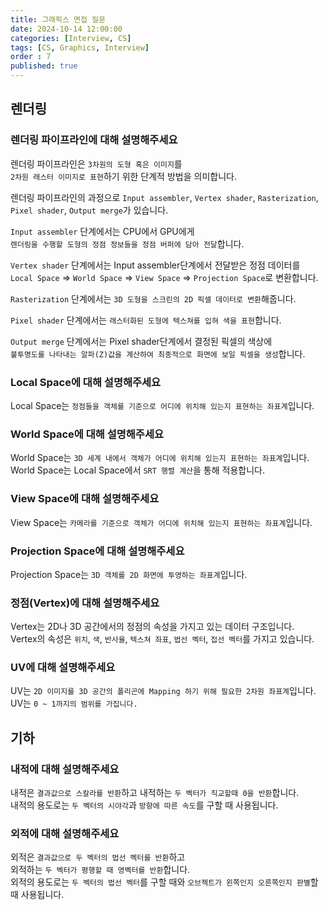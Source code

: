 ```yaml
---
title: 그래픽스 면접 질문
date: 2024-10-14 12:00:00
categories: [Interview, CS]
tags: [CS, Graphics, Interview]
order : 7
published: true
---
```


## 렌더링

### 렌더링 파이프라인에 대해 설명해주세요

렌더링 파이프라인은 `3차원의 도형 혹은 이미지`를   
`2차원 래스터 이미지로 표현`하기 위한 단계적 방법을 의미합니다.

렌더링 파이프라인의 과정으로 `Input assembler`, `Vertex shader`, `Rasterization`, `Pixel shader`, `Output merge`가 있습니다.

`Input assembler` 단계에서는 CPU에서 GPU에게   
`렌더링을 수행할 도형의 정점 정보들을 정점 버퍼에 담아 전달`합니다.  

`Vertex shader` 단계에서는 Input assembler단계에서 전달받은 정점 데이터를  
`Local Space` => `World Space` => `View Space` => `Projection Space`로 변환합니다.  

`Rasterization` 단계에서는 `3D 도형을 스크린의 2D 픽셀 데이터로 변환`해줍니다.  

`Pixel shader` 단계에서는 `래스터화된 도형에 텍스쳐를 입혀 색을 표현`합니다.  

`Output merge` 단계에서는 Pixel shader단계에서 결정된 픽셀의 색상에  
`불투명도를 나타내는 알파(Z)값을 계산하여 최종적으로 화면에 보일 픽셀을 생성`합니다.

### Local Space에 대해 설명해주세요

Local Space는 `정점들을 객체를 기준으로 어디에 위치해 있는지 표현하는 좌표계`입니다.  

### World Space에 대해 설명해주세요

World Space는 `3D 세계 내에서 객체가 어디에 위치해 있는지 표현하는 좌표계`입니다.  
World Space는 Local Space에서 `SRT 행렬 계산`을 통해 적용합니다.

### View Space에 대해 설명해주세요

View Space는 `카메라를 기준으로 객체가 어디에 위치해 있는지 표현하는 좌표계`입니다.

### Projection Space에 대해 설명해주세요

Projection Space는 `3D 객체를 2D 화면에 투영하는 좌표계`입니다.

### 정점(Vertex)에 대해 설명해주세요

Vertex는 2D나 3D 공간에서의 정점의 속성을 가지고 있는 데이터 구조입니다.  
Vertex의 속성은 `위치`, `색`, `반사율`, `텍스쳐 좌표`, `법선 벡터`, `접선 벡터`를 가지고 있습니다.

### UV에 대해 설명해주세요

UV는 `2D 이미지를 3D 공간의 폴리곤에 Mapping 하기 위해 필요한 2차원 좌표계`입니다.  
UV는 `0 ~ 1까지의 범위를 가집니다.`  

## 기하

### 내적에 대해 설명해주세요

내적은 `결과값으로 스칼라를 반환`하고 내적하는 `두 벡터가 직교할때 0을 반환`합니다.  
내적의 용도로는 `두 벡터의 시야각`과 `방향에 따른 속도`를 구할 때 사용됩니다.

### 외적에 대해 설명해주세요

외적은 `결과값으로 두 벡터의 법선 벡터를 반환`하고   
외적하는 `두 벡터가 평행할 때 영벡터를 반환`합니다.  
외적의 용도로는 `두 벡터의 법선 벡터`를 구할 때와 `오브젝트가 왼쪽인지 오른쪽인지 판별`할 때 사용됩니다.